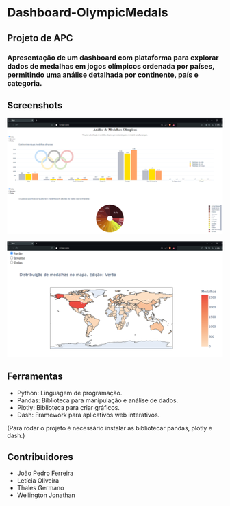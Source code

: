 # Dashboard-OlympicMedals

## Projeto de APC

### Apresentação de um dashboard com plataforma para explorar dados de medalhas em jogos olímpicos ordenada por países, permitindo uma análise detalhada por continente, país e categoria.

## Screenshots
![screenshot01](https://github.com/thalesgvl/Dashboard-OlympicMedals/blob/main/screenshots/Captura%20de%20tela%202024-09-01%20151023.png?raw=true)

![screenshot02](https://github.com/thalesgvl/Dashboard-OlympicMedals/blob/main/screenshots/Captura%20de%20tela%202024-09-01%20152320.png?raw=true)

## Ferramentas

- Python: Linguagem de programação.
- Pandas: Biblioteca para manipulação e análise de dados.
- Plotly: Biblioteca para criar gráficos.
- Dash: Framework para aplicativos web interativos.

(Para rodar o projeto é necessário instalar as bibliotecar pandas, plotly e dash.)

## Contribuidores

- João Pedro Ferreira
- Letícia Oliveira
- Thales Germano
- Wellington Jonathan